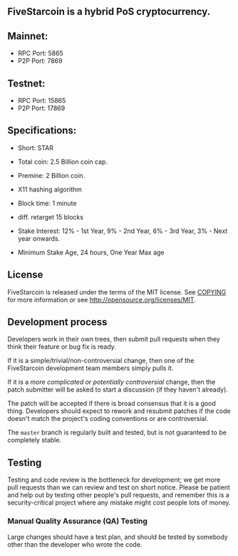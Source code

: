 FiveStarcoin is a hybrid PoS cryptocurrency.
---------------------------------------------

Mainnet:
---------

- RPC Port: 5865
- P2P Port: 7869

Testnet:
---------

- RPC Port: 15865
- P2P Port: 17869

Specifications:
---------------

- Short: STAR
- Total coin: 2.5 Billion coin cap.
- Premine: 2 Billion coin.
- X11 hashing algorithm
- Block time: 1 minute
- diff. retarget 15 blocks
- Stake Interest: 
                    12% - 1st Year,
                    9% - 2nd Year, 
                    6% - 3rd Year, 
                    3% - Next year onwards.

- Minimum Stake Age, 24 hours, One Year Max age

License
-------

FiveStarcoin is released under the terms of the MIT license. See [COPYING](COPYING) for more
information or see http://opensource.org/licenses/MIT.

Development process
-------------------

Developers work in their own trees, then submit pull requests when they think
their feature or bug fix is ready.

If it is a simple/trivial/non-controversial change, then one of the FiveStarcoin
development team members simply pulls it.

If it is a *more complicated or potentially controversial* change, then the patch
submitter will be asked to start a discussion (if they haven't already).

The patch will be accepted if there is broad consensus that it is a good thing.
Developers should expect to rework and resubmit patches if the code doesn't
match the project's coding conventions or are controversial.

The `master` branch is regularly built and tested, but is not guaranteed to be
completely stable. 

Testing
--------

Testing and code review is the bottleneck for development; we get more pull
requests than we can review and test on short notice. Please be patient and help out by testing
other people's pull requests, and remember this is a security-critical project where any mistake might cost people
lots of money.

### Manual Quality Assurance (QA) Testing

Large changes should have a test plan, and should be tested by somebody other
than the developer who wrote the code.


